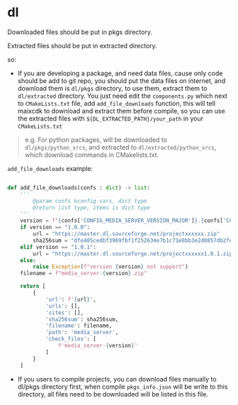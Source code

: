 dl
====

Downloaded files should be put in pkgs directory.

Extracted files should be put in extracted directory.

so:
* If you are developing a package, and need data files, cause only code should be add to git repo, you should put the data files on internet, and download them is `dl/pkgs` directory, to use them, extract them to `dl/extracted` directory. You just need edit the `components.py` which next to `CMakeLists.txt` file, add `add_file_downloads` function, this will tell maixcdk to download and extract them before compile, so you can use the extracted files with `${DL_EXTRACTED_PATH}/your_path` in your `CMakeLists.txt`
> e.g. For python packages, will be downloaded to `dl/pkgs/python_srcs`, and extracted to `dl/extracted/python_srcs`, which download commands in CMakelists.txt.

`add_file_downloads` example:
```python

def add_file_downloads(confs : dict) -> list:
    '''
        @param confs kconfig vars, dict type
        @return list type, items is dict type
    '''
    version = f"{confs['CONFIG_MEDIA_SERVER_VERSION_MAJOR']}.{confs['CONFIG_MEDIA_SERVER_VERSION_MINOR']}.{confs['CONFIG_MEDIA_SERVER_VERSION_PATCH']}"
    if version == "1.0.0":
        url = "https://master.dl.sourceforge.net/projectxxxxxx.zip"
        sha256sum = "dfe405cedbf3969fbf1f252634e7b1c71e8bb3e2d0857db2fe7e70189474ecd1"
    elif version == "1.0.1":
        url = "https://master.dl.sourceforge.net/projectxxxxxx1.0.1.zip"
    else:
        raise Exception(f"version {version} not support")
    filename = f"media_server-{version}.zip"

    return [
        {
            'url': f'{url}',
            'urls': [],
            'sites': [],
            'sha256sum': sha256sum,
            'filename': filename,
            'path': 'media_server',
            'check_files': [
                f'media_server-{version}'
            ]
        }
    ]
```

* If you users to compile projects, you can download files manually to dl/pkgs directory first, when compile `pkgs_info.json` will be write to this directory, all files need to be downloaded will be listed in this file.

